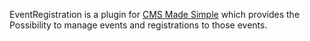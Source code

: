 EventRegistration is a plugin for [CMS Made Simple](http://www.cmsmadesimple.de/) which provides the Possibility to manage events and registrations to those events.
